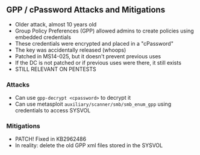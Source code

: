 ## GPP / cPassword Attacks and Mitigations
- Older attack, almost 10 years old
- Group Policy Preferences (GPP) allowed admins to create policies using embedded credentials
- These credentials were encrypted and placed in a "cPassword"
- The key was accidentally released (whoops)
- Patched in MS14-025, but it doesn't prevent previous uses
- If the DC is not patched or if previous uses were there, it still exists
- STILL RELEVANT ON PENTESTS

### Attacks
- Can use `gpp-decrypt <cpassword>` to decrypt it
- Can use metasploit `auxiliary/scanner/smb/smb_enum_gpp` using credentials to access SYSVOL

### Mitigations
- PATCH! Fixed in KB2962486
- In reality: delete the old GPP xml files stored in the SYSVOL
